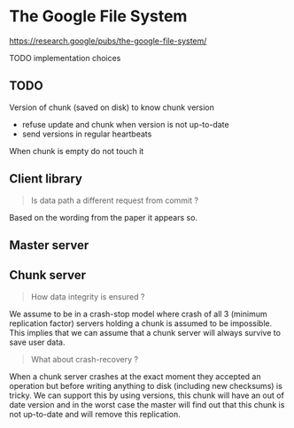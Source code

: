 # The Google File System

https://research.google/pubs/the-google-file-system/

TODO implementation choices

## TODO

Version of chunk (saved on disk) to know chunk version
- refuse update and chunk when version is not up-to-date
- send versions in regular heartbeats

When chunk is empty do not touch it

## Client library

> Is data path a different request from commit ?

Based on the wording from the paper it appears so.

## Master server

## Chunk server

> How data integrity is ensured ?

We assume to be in a crash-stop model where crash of all 3 (minimum replication factor)
servers holding a chunk is assumed to be impossible.
This implies that we can assume that a chunk server will always survive to save user data.

> What about crash-recovery ?

When a chunk server crashes at the exact moment they accepted an operation
but before writing anything to disk (including new checksums) is tricky.
We can support this by using versions, this chunk will have an out of date version
and in the worst case the master will find out that this chunk is not up-to-date and will remove this replication.
